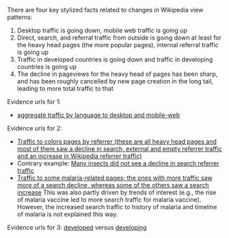 There are four key stylized facts related to changes in Wikipedia view patterns:

1. Desktop traffic is going down, mobile web traffic is going up
2. Direct, search, and referral traffic from outside is going down at least for the heavy head pages (the more popular pages), internal referral traffic is going up
3. Traffic in developed countries is going down and traffic in developing countries is going up
4. The decline in pageviews for the heavy head of pages has been sharp, and has been roughly cancelled by new page creation in the long tail, leading to more total traffic to that

Evidence urls for 1:

- [aggregate traffic by language to desktop and mobile-web](https://wikipediaviews.org/displayviewsformultiplemonths.php?page=%5Baggregate%5D&allmonths=allmonths-api&languages[0]=en&languages[1]=de&languages[2]=ru&languages[3]=es&languages[4]=ja&languages[5]=fr&languages[6]=it&languages[7]=zh&languages[8]=pt&languages[9]=pl&languages[10]=nl&languages[11]=az&languages[12]=tr&languages[13]=id&languages[14]=ar&languages[15]=cs&languages[16]=sv&languages[17]=fa&languages[18]=ko&languages[19]=fi&languages[20]=uk&languages[21]=hu&languages[22]=th&languages[23]=he&languages[24]=vi&languages[25]=bg&languages[26]=da&languages[27]=no&languages[28]=ro&languages[29]=el&languages[30]=sk&languages[31]=sr&languages[32]=ca&languages[33]=hr&languages[34]=simple&languages[35]=kk&languages[36]=lt&languages[37]=et&languages[38]=sl&languages[39]=hi&languages[40]=sh&languages[41]=ka&languages[42]=ms&languages[43]=tl&languages[44]=li&languages[45]=lv&languages[46]=hy&languages[47]=la&languages[48]=ml&languages[49]=eu&languages[50]=sq&languages[51]=bs&languages[52]=ta&languages[53]=mk&languages[54]=eo&languages[55]=gl&languages[56]=zh-yue&languages[57]=bn&languages[58]=ur&languages[59]=be&languages[60]=nn&languages[61]=af&languages[62]=te&languages[63]=mr&languages[64]=arz&languages[65]=is&languages[66]=mn&languages[67]=war&languages[68]=cy&languages[69]=kn&languages[70]=sco&languages[71]=oc&languages[72]=uz&languages[73]=br&languages[74]=ceb&languages[75]=zh-min-nan&languages[76]=als&languages[77]=ga&languages[78]=lb&languages[79]=jv&languages[80]=ast&languages[81]=an&languages[82]=ky&languages[83]=si&languages[84]=fy&languages[85]=tt&languages[86]=sw&languages[87]=ckb&languages[88]=io&languages[89]=pa&languages[90]=bar&languages[91]=scn&languages[92]=yi&languages[93]=ne&languages[94]=gu&languages[95]=ba&languages[96]=pnb&languages[97]=ku&languages[98]=tg&languages[99]=my&languages[100]=ia&languages[101]=yo&languages[102]=nds&languages[103]=su&languages[104]=tk&languages[105]=qu&languages[106]=lmo&languages[107]=zh-classical&languages[108]=mg&languages[109]=ilo&languages[110]=fo&languages[111]=vo&languages[112]=cv&languages[113]=am&languages[114]=so&languages[115]=pms&languages[116]=gd&languages[117]=sa&languages[118]=vec&languages[119]=ce&languages[120]=or&languages[121]=ht&languages[122]=ps&languages[123]=sah&languages[124]=new&languages[125]=diq&languages[126]=ang&languages[127]=bat-smg&languages[128]=bh&languages[129]=os&languages[130]=as&languages[131]=nah&languages[132]=hak&languages[133]=nds-nl&languages[134]=km&languages[135]=hsb&languages[136]=hif&languages[137]=gv&languages[138]=cdo&languages[139]=wuu&languages[140]=nap&languages[141]=mzn&languages[142]=wa&languages[143]=gan&languages[144]=szl&languages[145]=frr&languages[146]=pam&languages[147]=bpy&languages[148]=se&languages[149]=rue&languages[150]=bo&languages[151]=mhr&languages[152]=lad&languages[153]=vls&languages[154]=map-bms&languages[155]=sc&languages[156]=dsb&languages[157]=fiu-vro&languages[158]=eml&languages[159]=gn&languages[160]=bcl&languages[161]=stq&languages[162]=vep&languages[163]=co&languages[164]=zea&languages[165]=sd&languages[166]=mt&languages[167]=ext&languages[168]=ug&languages[169]=kw&languages[170]=lo&languages[171]=min&languages[172]=lij&languages[173]=bxr&languages[174]=csb&languages[175]=ace&languages[176]=ksh&languages[177]=ie&languages[178]=fur&languages[179]=arc&languages[180]=nrm&languages[181]=kv&languages[182]=mrj&languages[183]=ln&languages[184]=frp&languages[185]=dv&languages[186]=ik&languages[187]=mi&languages[188]=mai&languages[189]=bjn&languages[190]=roa-tara&languages[191]=crh&languages[192]=krc&languages[193]=mwl&languages[194]=pap&languages[195]=lez&languages[196]=rm&languages[197]=udm&languages[198]=av&languages[199]=xal&languages[200]=kaa&languages[201]=sn&languages[202]=kab&languages[203]=jbo&languages[204]=ay&languages[205]=pdc&languages[206]=ig&languages[207]=nov&languages[208]=myv&languages[209]=nso&languages[210]=nv&languages[211]=pcd&languages[212]=fj&languages[213]=kl&languages[214]=ab&languages[215]=wo&languages[216]=roa-rup&languages[217]=rw&languages[218]=tpi&languages[219]=na&languages[220]=chr&languages[221]=kbd&languages[222]=cbk-zam&languages[223]=za&languages[224]=pi&languages[225]=tet&languages[226]=zu&languages[227]=gom&languages[228]=haw&languages[229]=bug&languages[230]=cu&languages[231]=iu&languages[232]=pag&languages[233]=mdf&languages[234]=kg&languages[235]=pih&languages[236]=om&languages[237]=bi&languages[238]=koi&languages[239]=sm&languages[240]=ha&languages[241]=bm&languages[242]=pnt&languages[243]=lbe&languages[244]=ts&languages[245]=ltg&languages[246]=xh&languages[247]=tw&languages[248]=srn&languages[249]=tyv&languages[250]=ee&languages[251]=chy&languages[252]=rmy&languages[253]=ki&languages[254]=ss&languages[255]=got&languages[256]=ty&languages[257]=tum&languages[258]=dz&languages[259]=ny&languages[260]=ch&languages[261]=glk&languages[262]=ff&languages[263]=st&languages[264]=sg&languages[265]=ak&languages[266]=tn&languages[267]=to&languages[268]=ks&languages[269]=lg&languages[270]=ti&languages[271]=mo&languages[272]=rn&languages[273]=cr&languages[274]=ve&languages[275]=ng&languages[276]=kr&languages[277]=aa&languages[278]=mus&languages[279]=cho&languages[280]=mh&languages[281]=hz&languages[282]=kj&languages[283]=ho&languages[284]=ii&languages[285]=ady&languages[286]=atj&languages[287]=azb&languages[288]=be-tarask&languages[289]=din&languages[290]=dty&languages[291]=gag&languages[292]=gor&languages[293]=hyw&languages[294]=inh&languages[295]=jam&languages[296]=kbp&languages[297]=lfn&languages[298]=lrc&languages[299]=olo&languages[300]=pfl&languages[301]=sat&languages[302]=shn&languages[303]=tcy&languages[304]=xmf&drilldowns[0]=desktop&drilldowns[1]=mobile-web&userSpecifiedQueryLimit=2500)


Evidence urls for 2:

- [Traffic to colors pages by referrer (these are all heavy head pages and most of them saw a decline in search, external and empty referrer traffic and an increase in Wikipedia referrer traffic)](https://wikipediaviews.org/displayviewsformultiplemonths.php?tag=Colors&months[0]=201904&months[1]=201903&months[2]=201902&months[3]=201901&months[4]=201812&months[5]=201811&months[6]=201810&months[7]=201809&months[8]=201808&months[9]=201807&months[10]=201806&months[11]=201805&months[12]=201804&months[13]=201803&months[14]=201802&months[15]=201801&months[16]=201712&months[17]=201711&language=en&drilldowns[0]=referrer:other-search&drilldowns[1]=referrer:other-external&drilldowns[2]=referrer:other-other&drilldowns[3]=referrer:other-empty&drilldowns[4]=referrer:other-internal&drilldowns[5]=referrer:Wikipedia&userSpecifiedQueryLimit=2000)
- Contrary example: [Many insects did not see a decline in search referrer traffic](https://wikipediaviews.org/displayviewsformultiplemonths.php?tag=Insects&months[0]=201904&months[1]=201903&months[2]=201902&months[3]=201901&months[4]=201812&months[5]=201811&months[6]=201810&months[7]=201809&months[8]=201808&months[9]=201807&months[10]=201806&months[11]=201805&months[12]=201804&months[13]=201803&months[14]=201802&months[15]=201801&months[16]=201712&months[17]=201711&language=en&drilldowns[0]=referrer:other-search&drilldowns[1]=referrer:other-external&drilldowns[2]=referrer:other-other&drilldowns[3]=referrer:other-empty&drilldowns[4]=referrer:other-internal&drilldowns[5]=referrer:Wikipedia&userSpecifiedQueryLimit=2000)
- [Traffic to some malaria-related pages; the ones with more traffic saw more of a search decline, whereas some of the others saw a search increase](https://wikipediaviews.org/displayviewsformultiplemonths.php?tag=Malaria&months[0]=201904&months[1]=201903&months[2]=201902&months[3]=201901&months[4]=201812&months[5]=201811&months[6]=201810&months[7]=201809&months[8]=201808&months[9]=201807&months[10]=201806&months[11]=201805&months[12]=201804&months[13]=201803&months[14]=201802&months[15]=201801&months[16]=201712&months[17]=201711&language=en&drilldowns[0]=referrer:other-search&drilldowns[1]=referrer:other-external&drilldowns[2]=referrer:other-other&drilldowns[3]=referrer:other-empty&drilldowns[4]=referrer:other-internal&drilldowns[5]=referrer:Wikipedia&userSpecifiedQueryLimit=2000) This was also partly driven by trends of interest (e.g., the rise of malaria vaccine led to more search traffic for malaria vaccine). However, the increased search traffic to history of malaria and timeline of malaria is not explained this way.

Evidence urls for 3:  [developed](https://wikipediaviews.org/displayviewsformultiplemonths.php?pages[0]=United+States&pages[1]=United+Kingdom&pages[2]=Canada&pages[3]=Australia&pages[4]=New+Zealand&pages[5]=France&pages[6]=Germany&pages[7]=South+Korea&pages[8]=Japan&months[0]=201809&months[1]=201808&months[2]=201807&months[3]=201806&months[4]=201805&months[5]=201804&months[6]=201803&months[7]=201802&months[8]=201801&months[9]=201712&months[10]=201711&months[11]=201710&months[12]=201709&months[13]=201708&months[14]=201707&months[15]=201706&months[16]=201705&months[17]=201704&months[18]=201703&months[19]=201702&months[20]=201701&months[21]=201612&months[22]=201610&months[23]=201609&months[24]=201608&months[25]=201607&months[26]=201606&months[27]=201605&months[28]=201604&months[29]=201603&months[30]=201602&months[31]=201601&months[32]=201512&months[33]=201511&months[34]=201510&months[35]=201509&months[36]=201508&months[37]=201507&months[38]=201506&months[39]=201505&language=en&drilldown=country-total) versus [developing](https://wikipediaviews.org/displayviewsformultiplemonths.php?pages[0]=India&pages[1]=Pakistan&pages[2]=Nigeria&pages[3]=Mexico&pages[4]=Bangladesh&pages[5]=Indonesia&months[0]=201809&months[1]=201808&months[2]=201807&months[3]=201806&months[4]=201805&months[5]=201804&months[6]=201803&months[7]=201802&months[8]=201801&months[9]=201712&months[10]=201711&months[11]=201710&months[12]=201709&months[13]=201708&months[14]=201707&months[15]=201706&months[16]=201705&months[17]=201704&months[18]=201703&months[19]=201702&months[20]=201701&months[21]=201612&months[22]=201610&months[23]=201609&months[24]=201608&months[25]=201607&months[26]=201606&months[27]=201605&months[28]=201604&months[29]=201603&months[30]=201602&months[31]=201601&months[32]=201512&months[33]=201511&months[34]=201510&months[35]=201509&months[36]=201508&months[37]=201507&months[38]=201506&months[39]=201505&language=en&drilldown=country-total)
